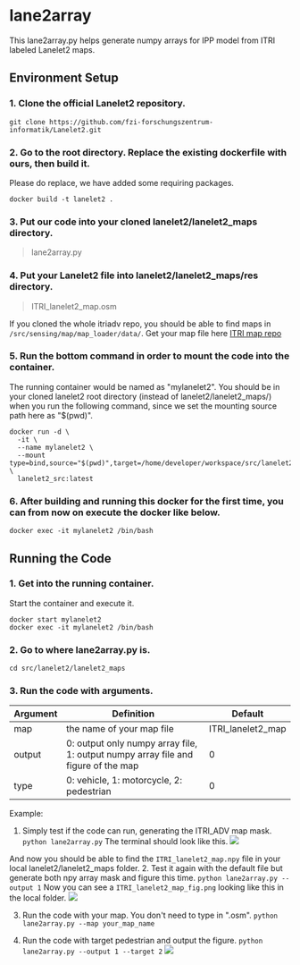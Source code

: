 # lane2array
This lane2array.py helps generate numpy arrays for IPP model from ITRI labeled Lanelet2 maps.

## Environment Setup
### 1. Clone the official Lanelet2 repository.
```
git clone https://github.com/fzi-forschungszentrum-informatik/Lanelet2.git
```

### 2. Go to the root directory. Replace the existing dockerfile with ours, then build it.

Please do replace, we have added some requiring packages.
```
docker build -t lanelet2 .
```

### 3. Put our code into your cloned lanelet2/lanelet2_maps directory.
> lane2array.py

### 4. Put your Lanelet2 file into lanelet2/lanelet2_maps/res directory.
> ITRI_lanelet2_map.osm
>
If you cloned the whole itriadv repo, you should be able to find maps in `/src/sensing/map/map_loader/data/`.
Get your map file here [ITRI map repo](https://gitlab.itriadv.co/self_driving_bus/itriadv/tree/master/src/sensing/map/map_loader/data)

### 5. Run the bottom command in order to mount the code into the container.
The running container would be named as "mylanelet2". 
You should be in your cloned lanelet2 root directory (instead of lanelet2/lanelet2_maps/) when you run the following command, since we set the mounting source path here as "$(pwd)".
```
docker run -d \
  -it \
  --name mylanelet2 \
  --mount type=bind,source="$(pwd)",target=/home/developer/workspace/src/lanelet2 \
  lanelet2_src:latest
```

### 6. After building and running this docker for the first time, you can from now on execute the docker like below.

```
docker exec -it mylanelet2 /bin/bash
```

## Running the Code

### 1. Get into the running container.
Start the container and execute it.
```
docker start mylanelet2
docker exec -it mylanelet2 /bin/bash
```

### 2. Go to where lane2array.py is.
```
cd src/lanelet2/lanelet2_maps
```


### 3. Run the code with arguments.
| Argument | Definition | Default  |
| ------------- | ---------- |----------|
| map      | the name of your map file | ITRI_lanelet2_map |
| output   | 0: output only numpy array file, 1: output numpy array file and figure of the map | 0
| type   | 0: vehicle, 1: motorcycle, 2: pedestrian| 0

Example:
1. Simply test if the code can run, generating the ITRI_ADV map mask.
`python lane2array.py`
The terminal should look like this.
![](https://i.imgur.com/vRe3ec8.png)


And now you should be able to find the `ITRI_lanelet2_map.npy` file in your local lanelet2/lanelet2_maps folder.
2. Test it again with the default file but generate both npy array mask and figure this time.
`python lane2array.py --output 1`
Now you can see a `ITRI_lanelet2_map_fig.png` looking like this in the local folder.
![](https://i.imgur.com/E30wIbo.png)


3. Run the code with your map. You don't need to type in ".osm".
`python lane2array.py --map your_map_name`

4. Run the code with target pedestrian and output the figure.
`python lane2array.py --output 1 --target 2`
![](https://i.imgur.com/GGYrsVx.png)


